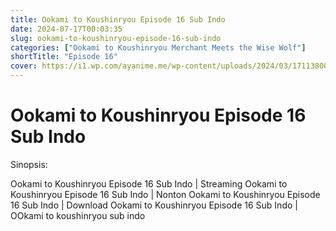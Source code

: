 ```yaml
---
title: Ookami to Koushinryou Episode 16 Sub Indo
date: 2024-07-17T00:03:35
slug: ookami-to-koushinryou-episode-16-sub-indo
categories: ["Ookami to Koushinryou Merchant Meets the Wise Wolf"]
shortTitle: "Episode 16"
cover: https://i1.wp.com/ayanime.me/wp-content/uploads/2024/03/1711380078-7159-142218.jpg
---
```


# Ookami to Koushinryou Episode 16 Sub Indo

<iframe-loader iframe-src1="https://play.ayanime.me/include/fluidplayer/fluidplayer.php?VideoSrc1=https%3A%2F%2Fdrive.google.com%2Ffile%2Fd%2F13JUvW14YwHQodU_DXDlEdT0KdxcbZR1r%2Fview%3Fusp%3Ddrive_link&VideoType1=video%2Fmp4&VideoQuality1=480p&VideoSrc2=https%3A%2F%2Fdrive.google.com%2Ffile%2Fd%2F1D66T-rHxh2sC807AkFcRQ3NnNSYcP06K%2Fview%3Fusp%3Ddrive_link&VideoType2=video%2Fmp4&VideoQuality2=720p&VideoSrc3=https%3A%2F%2Fdrive.google.com%2Ffile%2Fd%2F1x618SOfUw8zjtruQct4kujkhOtnIW767%2Fview%3Fusp%3Ddrive_link&VideoType3=video%2Fmp4&VideoQuality3=1080p&VideoSrc4=&VideoType4=&VideoQuality4=&VideoPoster=&VideoTrack1=&kind1=&srclang1=&label1=&default1=&VideoTrack2=&kind2=&srclang2=&label2=&default2=&player=fluid+player&server=Drive+API&api=&width=100%25&height=900px" iframe-src2="https://drive.google.com/file/d/1x618SOfUw8zjtruQct4kujkhOtnIW767/preview"></iframe-loader>

Sinopsis:
<p>Ookami to Koushinryou Episode 16 Sub Indo | Streaming Ookami to Koushinryou Episode 16 Sub Indo | Nonton Ookami to Koushinryou Episode 16 Sub Indo | Download Ookami to Koushinryou Episode 16 Sub Indo | OOkami to koushinryou sub indo</p>

